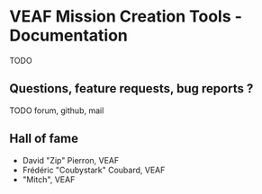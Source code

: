 # VEAF Mission Creation Tools - Documentation

TODO

## Questions, feature requests, bug reports ?

TODO forum, github, mail

## Hall of fame

* David "Zip" Pierron, VEAF
* Frédéric "Coubystark" Coubard, VEAF
* "Mitch", VEAF
